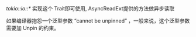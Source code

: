 *tokio::io::\**
实现这个 Trait即可使用, AsyncReadExt提供的方法做异步读取

如果编译器抱怨一个泛型参数 “cannot be unpinned” ，一般来说，这个泛型参数需要加 Unpin 的约束。

